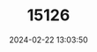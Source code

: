 ---
title: "15126"
category: "Odontopodisma rubripes"
draft: false
date: 2024-02-22 13:03:50
languages:
  English: ["Red-legged Mountain Grasshopper"]
---